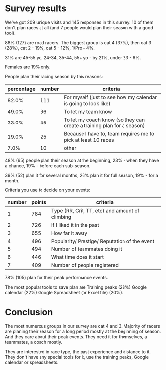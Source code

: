
# Survey results

We've got 209 unique visits and 145 responses in this survey. 10 of them don't plan races at all (and 7 people would plan their season with a good tool).

88% (127) are road racers.
The biggest group is cat 4 (37%), then cat 3 (28%), cat 2 - 19%, cat 5 - 12%, 1/Pro - 4%.

31% are 45-55 yo. 24-34, 35-44, 55+ yo - by 21%, under 23 - 6%.

Females are 19% only.

People plan their racing season by this reasons:

percentage | number | criteria
--------|-------|------------
82.0%| 111| For myself (just to see how my calendar is going to look like)
49.0%| 66| To let my team know 
33.0%| 45| To let my coach know (so they can create a training plan for a season)
19.0%| 25|   Because I have to, team requires me to pick at least 10 races
7.0%| 10 |    other 

48% (65) people plan their season at the beginning, 23% - when they have a chance, 19% - before each sub-season.

39% (52) plan it for several months, 26% plan it for full season, 19% - for a month.

Criteria you use to decide on your events:

number | points | criteria
-----------|------|---------
1| 784 |Type (RR, Crit, TT, etc) and amount of climbing
2| 726 |If I liked it in the past
3| 655 |How far it away
4| 496 |Popularity/ Prestige/ Reputation of the event
5| 494 |Number of teammates doing it
6| 446 |What time does it start
7| 409 |Number of people registered

78% (105)  plan for their peak performance events.

The most popular tools to save plan are 
Training peaks (28%) 
Google calendar (22%) 
Google Spreadsheet (or Excel file) (20%).

# Conclusion

The most numerous groups in our survey are cat 4 and 3.
Majority of racers are planing their season for a long period mostly at the beginning of season. And they care about their peak events. They need it for themselves, a teammates, a coach mostly.

They are interested in race type, the past experience and distance to it.
They don't have any special tools for it, use the training peaks, Google calendar or spreadsheets. 
